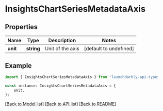 # InsightsChartSeriesMetadataAxis


## Properties

Name | Type | Description | Notes
------------ | ------------- | ------------- | -------------
**unit** | **string** | Unit of the axis | [default to undefined]

## Example

```typescript
import { InsightsChartSeriesMetadataAxis } from 'launchdarkly-api-typescript';

const instance: InsightsChartSeriesMetadataAxis = {
    unit,
};
```

[[Back to Model list]](../README.md#documentation-for-models) [[Back to API list]](../README.md#documentation-for-api-endpoints) [[Back to README]](../README.md)
